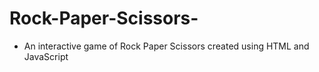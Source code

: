 # Rock-Paper-Scissors-
- An interactive game of Rock Paper Scissors created using HTML and JavaScript